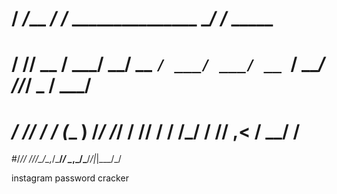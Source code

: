 #   /  _/___  _____/ /_____ _______________ ______/ /_____  _____
#   / // __ \/ ___/ __/ __ `/ ___/ ___/ __ `/ ___/ //_/ _ \/ ___/
# _/ // / / (__  ) /_/ /_/ / /__/ /  / /_/ / /__/ ,< /  __/ /    
#/___/_/ /_/____/\__/\__,_/\___/_/   \__,_/\___/_/|_|\___/_/     
                                                                

instagram password cracker
